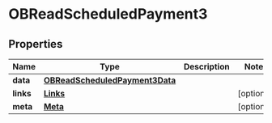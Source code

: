 

# OBReadScheduledPayment3


## Properties

| Name | Type | Description | Notes |
|------------ | ------------- | ------------- | -------------|
|**data** | [**OBReadScheduledPayment3Data**](OBReadScheduledPayment3Data.md) |  |  |
|**links** | [**Links**](Links.md) |  |  [optional] |
|**meta** | [**Meta**](Meta.md) |  |  [optional] |



